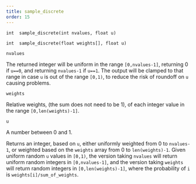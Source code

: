 ```yaml
---
title: sample_discrete
order: 15
---
```

`int  sample_discrete(int nvalues, float u)`

`int  sample_discrete(float weights[], float u)`

`nvalues`

The returned integer will be uniform in the range `[0,nvalues-1]`,
returning 0 if `u==0`, and returning `nvalues-1` if `u==1`. The
output will be clamped to that range in case `u` is out of the range
`[0,1)`, to reduce the risk of roundoff on `u` causing problems.

`weights`

Relative weights, (the sum does not need to be 1), of each integer
value in the range `[0,len(weights)-1]`.

`u`

A number between 0 and 1.

Returns an integer, based on `u`, either uniformly weighted from 0 to
`nvalues-1`, or weighted based on the `weights` array from 0 to
`len(weights)-1`.
Given uniform random `u` values in `[0,1)`, the version taking `nvalues`
will return uniform random integers in `[0,nvalues-1]`, and the version
taking `weights` will return random integers in `[0,len(weights)-1]`, where
the probability of `i` is `weights[i]/sum_of_weights`.
